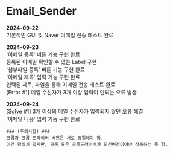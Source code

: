 # Email_Sender

**2024-09-22**  
기본적인 GUI 및 Naver 이메일 전송 테스트 완료

**2024-09-23**  
'이메일 등록' 버튼 기능 구현 완료  
등록된 이메일 확인할 수 있는 Label 구현  
'첨부파일 등록' 버튼 기능 구현 완료  
'이메일 제목' 입력 기능 구현 완료  
입력된 제목, 파일을 통해 이메일 전송 테스트 완료  
[Error #1] 메일 수신자가 3개 이상 입력이 안되는 오류 발생  

**2024-09-24**  
[Solve #1] 3개 이상의 메일 수신자가 입력되지 않던 오류 해결  
'이메일 내용' 입력 기능 구현 완료  



    ### !주의사항! ###  
    크롬과 크롬 드라이버 버전은 서로 동일해야 함.  
    이건 확실치 않지만, 크롬 혹은 크롬드라이버가 최신버전이어야 작동하는 듯 함.
